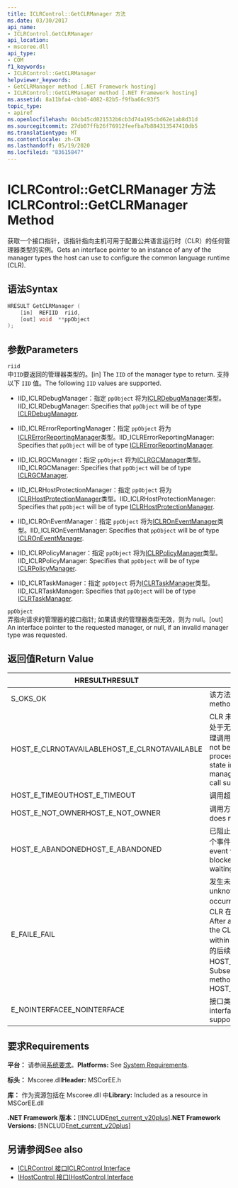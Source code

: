 ```yaml
---
title: ICLRControl::GetCLRManager 方法
ms.date: 03/30/2017
api_name:
- ICLRControl.GetCLRManager
api_location:
- mscoree.dll
api_type:
- COM
f1_keywords:
- ICLRControl::GetCLRManager
helpviewer_keywords:
- GetCLRManager method [.NET Framework hosting]
- ICLRControl::GetCLRManager method [.NET Framework hosting]
ms.assetid: 8a11bfa4-cbb0-4082-82b5-f9fba66c93f5
topic_type:
- apiref
ms.openlocfilehash: 04cb45cd021532b6cb3d74a195cbd62e1ab8d31d
ms.sourcegitcommit: 27db07ffb26f76912feefba7b884313547410db5
ms.translationtype: MT
ms.contentlocale: zh-CN
ms.lasthandoff: 05/19/2020
ms.locfileid: "83615847"
---
```

# <a name="iclrcontrolgetclrmanager-method"></a><span data-ttu-id="bb65b-102">ICLRControl::GetCLRManager 方法</span><span class="sxs-lookup"><span data-stu-id="bb65b-102">ICLRControl::GetCLRManager Method</span></span>
<span data-ttu-id="bb65b-103">获取一个接口指针，该指针指向主机可用于配置公共语言运行时（CLR）的任何管理器类型的实例。</span><span class="sxs-lookup"><span data-stu-id="bb65b-103">Gets an interface pointer to an instance of any of the manager types the host can use to configure the common language runtime (CLR).</span></span>  
  
## <a name="syntax"></a><span data-ttu-id="bb65b-104">语法</span><span class="sxs-lookup"><span data-stu-id="bb65b-104">Syntax</span></span>  
  
```cpp  
HRESULT GetCLRManager (  
    [in]  REFIID  riid,  
    [out] void  **ppObject  
);  
```  
  
## <a name="parameters"></a><span data-ttu-id="bb65b-105">参数</span><span class="sxs-lookup"><span data-stu-id="bb65b-105">Parameters</span></span>  
 `riid`  
 <span data-ttu-id="bb65b-106">中`IID`要返回的管理器类型的。</span><span class="sxs-lookup"><span data-stu-id="bb65b-106">[in] The `IID` of the manager type to return.</span></span> <span data-ttu-id="bb65b-107">支持以下 `IID` 值。</span><span class="sxs-lookup"><span data-stu-id="bb65b-107">The following `IID` values are supported.</span></span>  
  
- <span data-ttu-id="bb65b-108">IID_ICLRDebugManager：指定 `ppObject` 将为[ICLRDebugManager](iclrdebugmanager-interface.md)类型。</span><span class="sxs-lookup"><span data-stu-id="bb65b-108">IID_ICLRDebugManager: Specifies that `ppObject` will be of type [ICLRDebugManager](iclrdebugmanager-interface.md).</span></span>  
  
- <span data-ttu-id="bb65b-109">IID_ICLRErrorReportingManager：指定 `ppObject` 将为[ICLRErrorReportingManager](iclrerrorreportingmanager-interface.md)类型。</span><span class="sxs-lookup"><span data-stu-id="bb65b-109">IID_ICLRErrorReportingManager: Specifies that `ppObject` will be of type [ICLRErrorReportingManager](iclrerrorreportingmanager-interface.md).</span></span>  
  
- <span data-ttu-id="bb65b-110">IID_ICLRGCManager：指定 `ppObject` 将为[ICLRGCManager](iclrgcmanager-interface.md)类型。</span><span class="sxs-lookup"><span data-stu-id="bb65b-110">IID_ICLRGCManager: Specifies that `ppObject` will be of type [ICLRGCManager](iclrgcmanager-interface.md).</span></span>  
  
- <span data-ttu-id="bb65b-111">IID_ICLRHostProtectionManager：指定 `ppObject` 将为[ICLRHostProtectionManager](iclrhostprotectionmanager-interface.md)类型。</span><span class="sxs-lookup"><span data-stu-id="bb65b-111">IID_ICLRHostProtectionManager: Specifies that `ppObject` will be of type [ICLRHostProtectionManager](iclrhostprotectionmanager-interface.md).</span></span>  
  
- <span data-ttu-id="bb65b-112">IID_ICLROnEventManager：指定 `ppObject` 将为[ICLROnEventManager](iclroneventmanager-interface.md)类型。</span><span class="sxs-lookup"><span data-stu-id="bb65b-112">IID_ICLROnEventManager: Specifies that `ppObject` will be of type [ICLROnEventManager](iclroneventmanager-interface.md).</span></span>  
  
- <span data-ttu-id="bb65b-113">IID_ICLRPolicyManager：指定 `ppObject` 将为[ICLRPolicyManager](iclrpolicymanager-interface.md)类型。</span><span class="sxs-lookup"><span data-stu-id="bb65b-113">IID_ICLRPolicyManager: Specifies that `ppObject` will be of type [ICLRPolicyManager](iclrpolicymanager-interface.md).</span></span>  
  
- <span data-ttu-id="bb65b-114">IID_ICLRTaskManager：指定 `ppObject` 将为[ICLRTaskManager](iclrtaskmanager-interface.md)类型。</span><span class="sxs-lookup"><span data-stu-id="bb65b-114">IID_ICLRTaskManager: Specifies that `ppObject` will be of type [ICLRTaskManager](iclrtaskmanager-interface.md).</span></span>  
  
 `ppObject`  
 <span data-ttu-id="bb65b-115">弄指向请求的管理器的接口指针; 如果请求的管理器类型无效，则为 null。</span><span class="sxs-lookup"><span data-stu-id="bb65b-115">[out] An interface pointer to the requested manager, or null, if an invalid manager type was requested.</span></span>  
  
## <a name="return-value"></a><span data-ttu-id="bb65b-116">返回值</span><span class="sxs-lookup"><span data-stu-id="bb65b-116">Return Value</span></span>  
  
|<span data-ttu-id="bb65b-117">HRESULT</span><span class="sxs-lookup"><span data-stu-id="bb65b-117">HRESULT</span></span>|<span data-ttu-id="bb65b-118">说明</span><span class="sxs-lookup"><span data-stu-id="bb65b-118">Description</span></span>|  
|-------------|-----------------|  
|<span data-ttu-id="bb65b-119">S_OK</span><span class="sxs-lookup"><span data-stu-id="bb65b-119">S_OK</span></span>|<span data-ttu-id="bb65b-120">该方法已成功返回。</span><span class="sxs-lookup"><span data-stu-id="bb65b-120">The method returned successfully.</span></span>|  
|<span data-ttu-id="bb65b-121">HOST_E_CLRNOTAVAILABLE</span><span class="sxs-lookup"><span data-stu-id="bb65b-121">HOST_E_CLRNOTAVAILABLE</span></span>|<span data-ttu-id="bb65b-122">CLR 未加载到进程中，或 CLR 处于无法运行托管代码或成功处理调用的状态。</span><span class="sxs-lookup"><span data-stu-id="bb65b-122">The CLR has not been loaded into a process, or the CLR is in a state in which it cannot run managed code or process the call successfully.</span></span>|  
|<span data-ttu-id="bb65b-123">HOST_E_TIMEOUT</span><span class="sxs-lookup"><span data-stu-id="bb65b-123">HOST_E_TIMEOUT</span></span>|<span data-ttu-id="bb65b-124">调用超时。</span><span class="sxs-lookup"><span data-stu-id="bb65b-124">The call timed out.</span></span>|  
|<span data-ttu-id="bb65b-125">HOST_E_NOT_OWNER</span><span class="sxs-lookup"><span data-stu-id="bb65b-125">HOST_E_NOT_OWNER</span></span>|<span data-ttu-id="bb65b-126">调用方不拥有该锁。</span><span class="sxs-lookup"><span data-stu-id="bb65b-126">The caller does not own the lock.</span></span>|  
|<span data-ttu-id="bb65b-127">HOST_E_ABANDONED</span><span class="sxs-lookup"><span data-stu-id="bb65b-127">HOST_E_ABANDONED</span></span>|<span data-ttu-id="bb65b-128">已阻止的线程或纤程正在等待某个事件时，该事件被取消。</span><span class="sxs-lookup"><span data-stu-id="bb65b-128">An event was canceled while a blocked thread or fiber was waiting on it.</span></span>|  
|<span data-ttu-id="bb65b-129">E_FAIL</span><span class="sxs-lookup"><span data-stu-id="bb65b-129">E_FAIL</span></span>|<span data-ttu-id="bb65b-130">发生未知的灾难性故障。</span><span class="sxs-lookup"><span data-stu-id="bb65b-130">An unknown catastrophic failure occurred.</span></span> <span data-ttu-id="bb65b-131">方法返回 E_FAIL 后，CLR 在该进程内将不再可用。</span><span class="sxs-lookup"><span data-stu-id="bb65b-131">After a method returns E_FAIL, the CLR is no longer usable within the process.</span></span> <span data-ttu-id="bb65b-132">对宿主方法的后续调用会返回 HOST_E_CLRNOTAVAILABLE。</span><span class="sxs-lookup"><span data-stu-id="bb65b-132">Subsequent calls to hosting methods return HOST_E_CLRNOTAVAILABLE.</span></span>|  
|<span data-ttu-id="bb65b-133">E_NOINTERFACE</span><span class="sxs-lookup"><span data-stu-id="bb65b-133">E_NOINTERFACE</span></span>|<span data-ttu-id="bb65b-134">接口类型不受支持。</span><span class="sxs-lookup"><span data-stu-id="bb65b-134">The interface type is not supported.</span></span>|  
  
## <a name="requirements"></a><span data-ttu-id="bb65b-135">要求</span><span class="sxs-lookup"><span data-stu-id="bb65b-135">Requirements</span></span>  
 <span data-ttu-id="bb65b-136">**平台：** 请参阅[系统要求](../../get-started/system-requirements.md)。</span><span class="sxs-lookup"><span data-stu-id="bb65b-136">**Platforms:** See [System Requirements](../../get-started/system-requirements.md).</span></span>  
  
 <span data-ttu-id="bb65b-137">**标头：** Mscoree.dll</span><span class="sxs-lookup"><span data-stu-id="bb65b-137">**Header:** MSCorEE.h</span></span>  
  
 <span data-ttu-id="bb65b-138">**库：** 作为资源包括在 Mscoree.dll 中</span><span class="sxs-lookup"><span data-stu-id="bb65b-138">**Library:** Included as a resource in MSCorEE.dll</span></span>  
  
 <span data-ttu-id="bb65b-139">**.NET Framework 版本：**[!INCLUDE[net_current_v20plus](../../../../includes/net-current-v20plus-md.md)]</span><span class="sxs-lookup"><span data-stu-id="bb65b-139">**.NET Framework Versions:** [!INCLUDE[net_current_v20plus](../../../../includes/net-current-v20plus-md.md)]</span></span>  
  
## <a name="see-also"></a><span data-ttu-id="bb65b-140">另请参阅</span><span class="sxs-lookup"><span data-stu-id="bb65b-140">See also</span></span>

- [<span data-ttu-id="bb65b-141">ICLRControl 接口</span><span class="sxs-lookup"><span data-stu-id="bb65b-141">ICLRControl Interface</span></span>](iclrcontrol-interface.md)
- [<span data-ttu-id="bb65b-142">IHostControl 接口</span><span class="sxs-lookup"><span data-stu-id="bb65b-142">IHostControl Interface</span></span>](ihostcontrol-interface.md)
